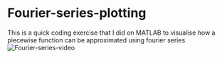 # Fourier-series-plotting
This is a quick coding exercise that I did on MATLAB to visualise how a piecewise function can be approximated using fourier series
![Fourier-series-video](https://user-images.githubusercontent.com/73170171/198406652-ce449db6-dd9e-4ea9-b259-43e9ce2531c8.gif)

